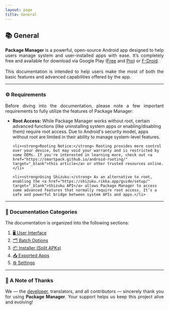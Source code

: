 ```yaml
---
layout: page
title: General
---
```


<style>
    tab1 { padding-left: 4em; }
</style>

<h2>📚 General</h2>

<p style="text-align: justify;">
    <strong>Package Manager</strong> is a powerful, open-source Android app designed to help users manage system and user-installed apps with ease. It’s completely free and available for download via
    Google Play (<a href="https://play.google.com/store/apps/details?id=com.smartpack.packagemanager" target="_blank">Free</a> and <a href="https://play.google.com/store/apps/details?id=com.smartpack.packagemanager.pro" target="_blank">Pro</a>)
    or
    <a href="https://f-droid.org/packages/com.smartpack.packagemanager" target="_blank">F-Droid</a>.
    <br/><br/>
    This documentation is intended to help users make the most of both the basic features and advanced capabilities offered by the app.
</p>

<hr />

<h3>⚙️ Requirements</h3>

<p style="text-align: justify;">
    Before diving into the documentation, please note a few important requirements to fully utilize the features of Package Manager:
</p>

<ul>
    <li><strong>Root Access:</strong> While Package Manager works without root, certain advanced functions (like uninstalling system apps or enabling/disabling them) require root access. Due to Android's security model, apps without root are limited in their ability to manage system-level features.</li>

    <li><strong>Rooting Notice:</strong> Rooting provides more control over your device, but may void your warranty and is restricted by some OEMs. If you're interested in learning more, check out <a href="https://smartpack.github.io/android-rooting/" target="_blank">this article</a> or other trusted resources online.</li>

    <li><strong>Using Shizuku:</strong> As an alternative to root, enabling the <a href="https://shizuku.rikka.app/guide/setup/" target="_blank">Shizuku API</a> allows Package Manager to access some advanced features that normally require root access. It’s a safe and powerful bridge between system APIs and apps.</li>
</ul>

<hr />

<h3>📂 Documentation Categories</h3>

<p style="text-align: justify;">
    The documentation is organized into the following sections:
</p>

<ol>
    <li><a href="{{ site.github.url }}/ui/" target="_self">🖥️ User Interface</a></li>
    <li><a href="{{ site.github.url }}/batch/" target="_self">🗂️ Batch Options</a></li>
    <li><a href="{{ site.github.url }}/sai/" target="_self">📦 Installer (Split APKs)</a></li>
    <li><a href="{{ site.github.url }}/exports/" target="_self">📤 Exported Apps</a></li>
    <li><a href="{{ site.github.url }}/settings/" target="_self">⚙️ Settings</a></li>
</ol>

<hr />

<h3>🙏 A Note of Thanks</h3>

<p style="text-align: justify;">
    We — the <a href="https://play.google.com/store/apps/dev?id=5836199813143882901" target="_blank">developer</a>, translators, and all contributors — sincerely thank you for using <strong>Package Manager</strong>. Your support helps us keep this project alive and evolving!
</p>
